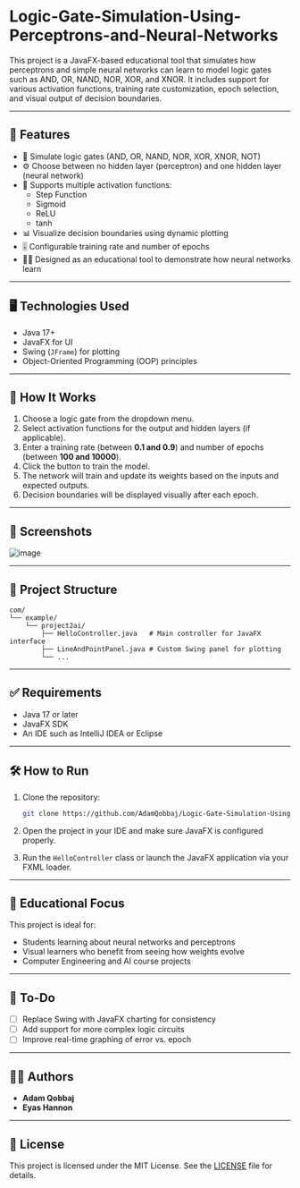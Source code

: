 # Logic-Gate-Simulation-Using-Perceptrons-and-Neural-Networks

This project is a JavaFX-based educational tool that simulates how perceptrons and simple neural networks can learn to model logic gates such as AND, OR, NAND, NOR, XOR, and XNOR. It includes support for various activation functions, training rate customization, epoch selection, and visual output of decision boundaries.

---

## 🚀 Features

- 🔘 Simulate logic gates (AND, OR, NAND, NOR, XOR, XNOR, NOT)
- ⚙️ Choose between no hidden layer (perceptron) and one hidden layer (neural network)
- 🧠 Supports multiple activation functions:
  - Step Function
  - Sigmoid
  - ReLU
  - tanh
- 📊 Visualize decision boundaries using dynamic plotting
- 🎚️ Configurable training rate and number of epochs
- 👨‍🏫 Designed as an educational tool to demonstrate how neural networks learn

---

## 🖥️ Technologies Used

- Java 17+
- JavaFX for UI
- Swing (`JFrame`) for plotting
- Object-Oriented Programming (OOP) principles

---

## 🧩 How It Works

1. Choose a logic gate from the dropdown menu.
2. Select activation functions for the output and hidden layers (if applicable).
3. Enter a training rate (between **0.1 and 0.9**) and number of epochs (between **100 and 10000**).
4. Click the button to train the model.
5. The network will train and update its weights based on the inputs and expected outputs.
6. Decision boundaries will be displayed visually after each epoch.

---

## 📸 Screenshots

![image](https://github.com/user-attachments/assets/f823e05b-cb6f-4b1f-a426-2c2ceece7be3)

---

## 📂 Project Structure

```
com/
└── example/
    └── project2ai/
        ├── HelloController.java   # Main controller for JavaFX interface
        ├── LineAndPointPanel.java # Custom Swing panel for plotting
        └── ...
```

---

## ✅ Requirements

- Java 17 or later
- JavaFX SDK
- An IDE such as IntelliJ IDEA or Eclipse

---

## 🛠️ How to Run

1. Clone the repository:

   ```bash
   git clone https://github.com/AdamQobbaj/Logic-Gate-Simulation-Using-Perceptrons-and-Neural-Networks
   ```

2. Open the project in your IDE and make sure JavaFX is configured properly.

3. Run the `HelloController` class or launch the JavaFX application via your FXML loader.

---

## 🧠 Educational Focus

This project is ideal for:
- Students learning about neural networks and perceptrons
- Visual learners who benefit from seeing how weights evolve
- Computer Engineering and AI course projects

---

## 📌 To-Do

- [ ] Replace Swing with JavaFX charting for consistency
- [ ] Add support for more complex logic circuits
- [ ] Improve real-time graphing of error vs. epoch

---

## 👨‍💻 Authors

- **Adam Qobbaj**  
- **Eyas Hannon**

---

## 📜 License

This project is licensed under the MIT License. See the [LICENSE](LICENSE) file for details.

